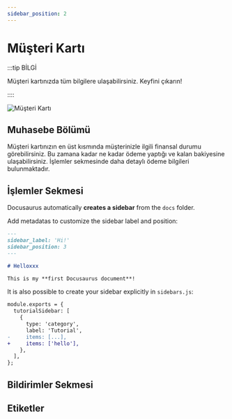 ```yaml
---
sidebar_position: 2
---
```


# Müşteri Kartı

:::tip BİLGİ

Müşteri kartınızda tüm bilgilere ulaşabilirsiniz. Keyfini çıkarın!

::::

![Müşteri Kartı](/img/tutorial/customer-card.png)


## Muhasebe Bölümü

Müşteri kartınızın en üst kısmında müşterinizle ilgili finansal durumu görebilirsiniz. Bu zamana kadar ne kadar ödeme yaptığı ve kalan bakiyesine ulaşabilirsiniz. İşlemler sekmesinde daha detaylı ödeme bilgileri bulunmaktadır.



## İşlemler Sekmesi

Docusaurus automatically **creates a sidebar** from the `docs` folder.

Add metadatas to customize the sidebar label and position:

```md title="docs/hello.md" {1-4}
---
sidebar_label: 'Hi!'
sidebar_position: 3
---

# Helloxxx

This is my **first Docusaurus document**!
```

It is also possible to create your sidebar explicitly in `sidebars.js`:

```diff title="sidebars.js"
module.exports = {
  tutorialSidebar: [
    {
      type: 'category',
      label: 'Tutorial',
-     items: [...],
+     items: ['hello'],
    },
  ],
};
```
## Bildirimler Sekmesi

## Etiketler
